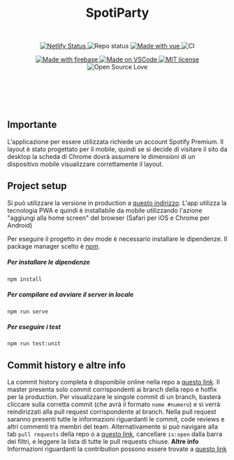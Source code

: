 <h1 align="center">SpotiParty</h1>
</br>
<p align="center">
   <p align="center"> 
      <a href="https://app.netlify.com/sites/romantic-shirley-7d10fd/deploys">
         <img alt="Netlify Status" src="https://api.netlify.com/api/v1/badges/d9f2a372-0014-4812-a601-70391199fa21/deploy-status" />
      </a>
      <img alt="Repo status" src="https://img.shields.io/badge/Repo%20status-WIP-dbaf3b.svg" />
      <a href="https://vuejs.org/">
         <img alt="Made with vue" src="https://img.shields.io/badge/Made%20with-Vue-27b183.svg" />
      </a>
      <img alt="CI" src="https://github.com/SpotiParty/spotiparty/workflows/CI/badge.svg">
   </p>
   <p align="center">
      <a href="https://firebase.google.com/">
         <img alt="Made with firebase" src="https://img.shields.io/badge/Made%20with-Firebase-fbc246.svg" />
      </a>
      <a href="https://code.visualstudio.com/">
         <img alt="Made on VSCode" src="https://img.shields.io/badge/Made%20on-VSCode-00aaed.svg" />
      </a>
      <a href="https://lbesson.mit-license.org/">
         <img alt="MIT license" src="https://img.shields.io/badge/License-MIT-blue.svg" />
      </a>
      <img alt="Open Source Love" src="https://badges.frapsoft.com/os/v2/open-source.svg?v=103" />
  </p>
</p>
</br>
</br>
</br>
</br>

## Importante

L'applicazione per essere utilizzata richiede un account Spotify Premium. 
Il layout è stato progettato per il mobile, quindi se si decide di visitare il sito da desktop la scheda di Chrome dovrà assumere le dimensioni di un dispositivo mobile visualizzare correttamente il layout.

## Project setup

Si può utilizzare la versione in production a [questo indirizzo](https://spotiparty.netlify.app/). L'app utilizza la tecnologia PWA e quindi è installabile da mobile utilizzando l'azione "aggiungi alla home screen" del browser (Safari per iOS e Chrome per Android)

Per eseguire il progetto in dev mode è necessario installare le dipendenze. Il package manager scelto è [npm](https://www.npmjs.com/get-npm).

##### Per installare le dipendenze

```
npm install
```

##### Per compilare ed avviare il server in locale

```
npm run serve
```

##### Per eseguire i test

```
npm run test:unit
```

## Commit history e altre info

La commit history completa è disponibile online nella repo a [questo link](https://github.com/SpotiParty/spotiparty). Il master presenta solo commit corrispondenti ai branch della repo e hotfix per la production. Per visualizzare le singole commit di un branch, basterà cliccare sulla corretta commit (che avrà il formato `nome #numero`) e si verrà reindirizzati alla pull request corrispondente al branch. Nella pull request saranno presenti tutte le informazioni riguardanti le commit, code reviews e altri commenti tra membri del team.
Alternativamente si può navigare alla tab `pull requests` della repo o a [questo link](https://github.com/SpotiParty/spotiparty/pulls?q=is%3Apr+is%3Aopen+sort%3Aupdated-desc), cancellare `is:open` dalla barra dei filtri, e leggere la lista di tutte le pull requests chiuse.
**Altre info**
Informazioni riguardanti la contribution possono essere trovate a [questo link](https://github.com/SpotiParty/spotiparty/graphs/contributors)
